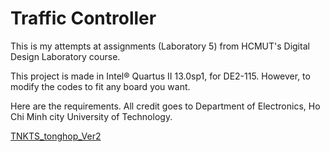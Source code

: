 # Traffic Controller
This is my attempts at assignments (Laboratory 5) from HCMUT's Digital Design Laboratory course. 


This project is made in Intel® Quartus II 13.0sp1, for DE2-115. However, to modify the codes to fit any board you want.

Here are the requirements. All credit goes to Department of Electronics, Ho Chi Minh city University of Technology.

[TNKTS_tonghop_Ver2](E:/TNKTS_tonghop_Ver2.pdf)
